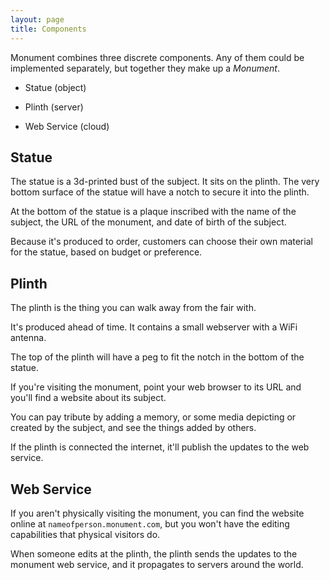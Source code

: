 ```yaml
---
layout: page
title: Components
---
```


Monument combines three discrete components. Any of them could be implemented separately, but together they make up a *Monument*.

* Statue (object)

* Plinth (server)

* Web Service (cloud)

## Statue

The statue is a 3d-printed bust of the subject. It sits on the plinth. The very bottom surface of the statue will have a notch to secure it into the plinth.

At the bottom of the statue is a plaque inscribed with the name of the subject, the URL of the monument, and date of birth of the subject.

Because it's produced to order, customers can choose their own material for the statue, based on budget or preference.

## Plinth

The plinth is the thing you can walk away from the fair with.

It's produced ahead of time. It contains a small webserver with a WiFi antenna.

The top of the plinth will have a peg to fit the notch in the bottom of the statue.

If you're visiting the monument, point your web browser to its URL and you'll find a website about its subject.

You can pay tribute by adding a memory, or some media depicting or created by the subject, and see the things added by others.

If the plinth is connected the internet, it'll publish the updates to the web service.

## Web Service

If you aren't physically visiting the monument, you can find the website online at `nameofperson.monument.com`, but you won't have the editing capabilities that physical visitors do.

When someone edits at the plinth, the plinth sends the updates to the monument web service, and it propagates to servers around the world.
